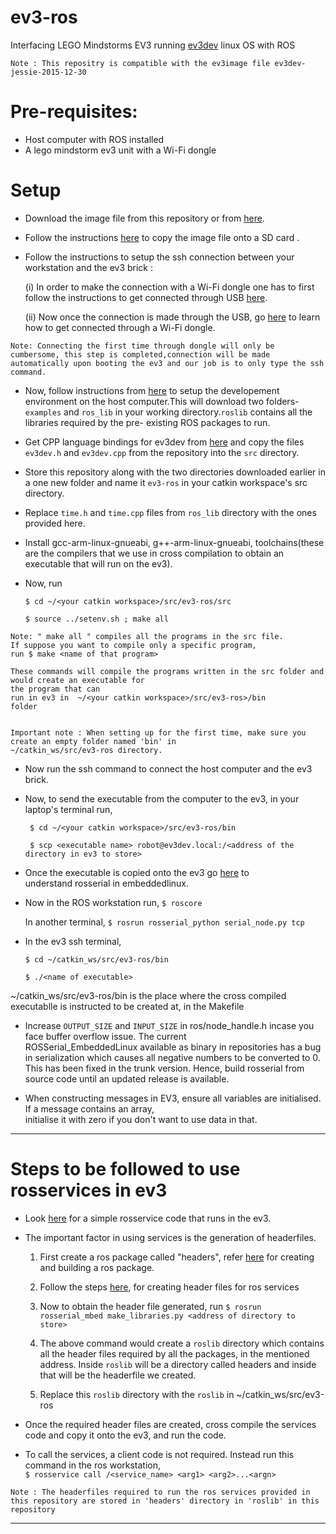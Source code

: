 ev3-ros
=======

Interfacing LEGO Mindstorms EV3 running [ev3dev](https://github.com/ev3dev/ev3dev) linux OS with ROS  

```
Note : This repositry is compatible with the ev3image file ev3dev-jessie-2015-12-30

```


Pre-requisites:
===============
+ Host computer with ROS installed
+ A lego mindstorm ev3 unit with a Wi-Fi dongle

Setup
=====
+ Download the image file from this repository or from [here](https://github.com/ev3dev/ev3dev/releases).

+ Follow the instructions [here](http://www.ev3dev.org/docs/getting-started/) to copy the image file onto a SD card .

+ Follow the instructions to setup the ssh connection between your workstation and the ev3 brick :

	(i) In order to make the connection with a Wi-Fi dongle one has to first follow the instructions to get connected through USB [here]( 
		http://www.ev3dev.org/docs/tutorials/connecting-to-the-internet-via-usb/).

	(ii) Now once the connection is made through the USB, go [here](http://www.ev3dev.org/docs/tutorials/setting-up-wifi-using-the-command-line/) to learn how to get connected through a Wi-Fi dongle.

```
Note: Connecting the first time through dongle will only be cumbersome, this step is completed,connection will be made automatically upon booting the ev3 and our job is to only type the ssh command. 
```

+ Now, follow instructions from [here](http://wiki.ros.org/rosserial_embeddedlinux/GenericInstall) 
   to setup the developement environment on the host computer.This will download two folders- `examples` and `ros_lib` in your working directory.`roslib` contains all the libraries required by the pre- existing ROS packages
   to run. 

+ Get CPP language bindings for ev3dev from [here](https://github.com/ev3dev/ev3dev-lang)
   and copy the files `ev3dev.h` and `ev3dev.cpp` from the repository into the `src` directory.

+ Store this repository along with the two directories downloaded earlier in a one new folder and name it `ev3-ros` in your catkin workspace's src directory.

+ Replace `time.h` and `time.cpp` files from `ros_lib` directory with the ones provided here.

+ Install gcc-arm-linux-gnueabi, g++-arm-linux-gnueabi, toolchains(these are the compilers that we use in 
   cross compilation to obtain an executable that will run on the ev3).

+ Now, run

  `$ cd ~/<your catkin workspace>/src/ev3-ros/src`

  `$ source ../setenv.sh ; make all`

```
Note: " make all " compiles all the programs in the src file.
If suppose you want to compile only a specific program, 
run $ make <name of that program> 

These commands will compile the programs written in the src folder and would create an executable for 
the program that can
run in ev3 in  ~/<your catkin workspace>/src/ev3-ros>/bin 
folder   


Important note : When setting up for the first time, make sure you create an empty folder named 'bin' in 
~/catkin_ws/src/ev3-ros directory.

```

+ Now run the ssh command to connect the host computer and the ev3 brick.

+ Now, to send the executable from the computer to the ev3, in your laptop's terminal run,

   ` $ cd ~/<your catkin workspace>/src/ev3-ros/bin`

   ` $ scp <executable name> robot@ev3dev.local:/<address of the directory in ev3 to store>`

+ Once the executable is copied onto the ev3 go [here](http://wiki.ros.org/rosserial_embeddedlinux/Tutorials) to   
    understand rosserial in embeddedlinux.

+ Now in the ROS workstation run, 
	`$ roscore `

	In another terminal, 
	`$ rosrun rosserial_python serial_node.py tcp`

+ In the ev3 ssh terminal, 

	`$ cd ~/catkin_ws/src/ev3-ros/bin`

	`$ ./<name of executable>`
	
~/catkin_ws/src/ev3-ros/bin is the place where the cross compiled executablle is instructed to be created at, in the Makefile

+ Increase `OUTPUT_SIZE` and `INPUT_SIZE` in ros/node_handle.h incase you face buffer overflow issue. The current  
    ROSSerial_EmbeddedLinux available as binary in repositories has a bug in serialization which causes all negative numbers to be converted to 0. This has been fixed in the trunk version. Hence, build rosserial from source code until an updated release is available.
 
+ When constructing messages in EV3, ensure all variables are initialised. If a message contains an array,  
    initialise it with zero if you don't want to use data in that.



---

Steps to be followed to use rosservices in ev3 
===


+ Look [here](http://wiki.ros.org/rosserial_embeddedlinux/Tutorials/Example%20service) for a simple rosservice code that runs in the ev3. 

+ The important factor in using services is the generation of headerfiles.
 
	1. First create a ros package called "headers", refer [here](http://wiki.ros.org/ROS/Tutorials/CreatingPackage) for creating and building a ros package.

	2. Follow the steps [here](http://wiki.ros.org/ROS/Tutorials/CreatingMsgAndSrv), for creating header files for ros services 

	3. Now to obtain the header file generated, run `$ rosrun rosserial_mbed make_libraries.py <address of directory to  store> `

	4. The above command would create a `roslib` directory which contains all the header files required by all the packages, in the mentioned address. Inside `roslib` will be a directory called headers and inside that will be the headerfile we created. 

	5. Replace this `roslib` directory with the `roslib` in ~/catkin_ws/src/ev3-ros

+ Once the required header files are created, cross compile the services code and copy it onto the ev3, and run the  code. 

+ To call the services, a client code is not required. Instead run this command in the ros workstation,  
	`$ rosservice call /<service_name> <arg1> <arg2>...<argn>`

`Note : The headerfiles required to run the ros services provided in this repository are stored in 'headers' directory in 'roslib' in this repository`

---

